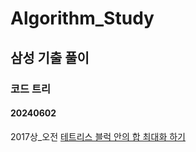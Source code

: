 # Algorithm_Study

## 삼성 기출 풀이

### 코드 트리
#### 20240602
2017상_오전 [테트리스 블럭 안의 합 최대화 하기](https://www.codetree.ai/training-field/frequent-problems/problems/max-sum-of-tetris-block?page=3&pageSize=20)
